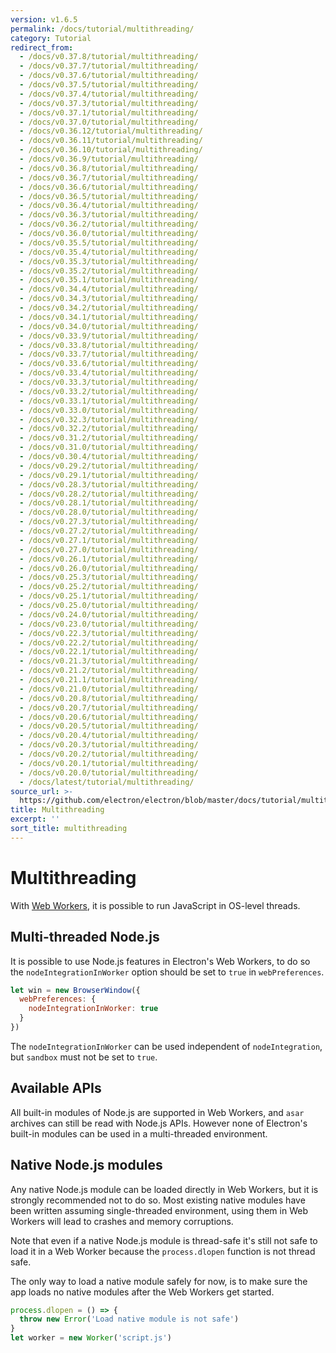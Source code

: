 ```yaml
---
version: v1.6.5
permalink: /docs/tutorial/multithreading/
category: Tutorial
redirect_from:
  - /docs/v0.37.8/tutorial/multithreading/
  - /docs/v0.37.7/tutorial/multithreading/
  - /docs/v0.37.6/tutorial/multithreading/
  - /docs/v0.37.5/tutorial/multithreading/
  - /docs/v0.37.4/tutorial/multithreading/
  - /docs/v0.37.3/tutorial/multithreading/
  - /docs/v0.37.1/tutorial/multithreading/
  - /docs/v0.37.0/tutorial/multithreading/
  - /docs/v0.36.12/tutorial/multithreading/
  - /docs/v0.36.11/tutorial/multithreading/
  - /docs/v0.36.10/tutorial/multithreading/
  - /docs/v0.36.9/tutorial/multithreading/
  - /docs/v0.36.8/tutorial/multithreading/
  - /docs/v0.36.7/tutorial/multithreading/
  - /docs/v0.36.6/tutorial/multithreading/
  - /docs/v0.36.5/tutorial/multithreading/
  - /docs/v0.36.4/tutorial/multithreading/
  - /docs/v0.36.3/tutorial/multithreading/
  - /docs/v0.36.2/tutorial/multithreading/
  - /docs/v0.36.0/tutorial/multithreading/
  - /docs/v0.35.5/tutorial/multithreading/
  - /docs/v0.35.4/tutorial/multithreading/
  - /docs/v0.35.3/tutorial/multithreading/
  - /docs/v0.35.2/tutorial/multithreading/
  - /docs/v0.35.1/tutorial/multithreading/
  - /docs/v0.34.4/tutorial/multithreading/
  - /docs/v0.34.3/tutorial/multithreading/
  - /docs/v0.34.2/tutorial/multithreading/
  - /docs/v0.34.1/tutorial/multithreading/
  - /docs/v0.34.0/tutorial/multithreading/
  - /docs/v0.33.9/tutorial/multithreading/
  - /docs/v0.33.8/tutorial/multithreading/
  - /docs/v0.33.7/tutorial/multithreading/
  - /docs/v0.33.6/tutorial/multithreading/
  - /docs/v0.33.4/tutorial/multithreading/
  - /docs/v0.33.3/tutorial/multithreading/
  - /docs/v0.33.2/tutorial/multithreading/
  - /docs/v0.33.1/tutorial/multithreading/
  - /docs/v0.33.0/tutorial/multithreading/
  - /docs/v0.32.3/tutorial/multithreading/
  - /docs/v0.32.2/tutorial/multithreading/
  - /docs/v0.31.2/tutorial/multithreading/
  - /docs/v0.31.0/tutorial/multithreading/
  - /docs/v0.30.4/tutorial/multithreading/
  - /docs/v0.29.2/tutorial/multithreading/
  - /docs/v0.29.1/tutorial/multithreading/
  - /docs/v0.28.3/tutorial/multithreading/
  - /docs/v0.28.2/tutorial/multithreading/
  - /docs/v0.28.1/tutorial/multithreading/
  - /docs/v0.28.0/tutorial/multithreading/
  - /docs/v0.27.3/tutorial/multithreading/
  - /docs/v0.27.2/tutorial/multithreading/
  - /docs/v0.27.1/tutorial/multithreading/
  - /docs/v0.27.0/tutorial/multithreading/
  - /docs/v0.26.1/tutorial/multithreading/
  - /docs/v0.26.0/tutorial/multithreading/
  - /docs/v0.25.3/tutorial/multithreading/
  - /docs/v0.25.2/tutorial/multithreading/
  - /docs/v0.25.1/tutorial/multithreading/
  - /docs/v0.25.0/tutorial/multithreading/
  - /docs/v0.24.0/tutorial/multithreading/
  - /docs/v0.23.0/tutorial/multithreading/
  - /docs/v0.22.3/tutorial/multithreading/
  - /docs/v0.22.2/tutorial/multithreading/
  - /docs/v0.22.1/tutorial/multithreading/
  - /docs/v0.21.3/tutorial/multithreading/
  - /docs/v0.21.2/tutorial/multithreading/
  - /docs/v0.21.1/tutorial/multithreading/
  - /docs/v0.21.0/tutorial/multithreading/
  - /docs/v0.20.8/tutorial/multithreading/
  - /docs/v0.20.7/tutorial/multithreading/
  - /docs/v0.20.6/tutorial/multithreading/
  - /docs/v0.20.5/tutorial/multithreading/
  - /docs/v0.20.4/tutorial/multithreading/
  - /docs/v0.20.3/tutorial/multithreading/
  - /docs/v0.20.2/tutorial/multithreading/
  - /docs/v0.20.1/tutorial/multithreading/
  - /docs/v0.20.0/tutorial/multithreading/
  - /docs/latest/tutorial/multithreading/
source_url: >-
  https://github.com/electron/electron/blob/master/docs/tutorial/multithreading.md
title: Multithreading
excerpt: ''
sort_title: multithreading
---
```




<!--


                                      ::::
                                    :o+//+o:
                                    +o    oo-
                                    :o+//oo/+o/
                                      -::-   -oo:
                                               /s/
                      -::::::::-                :s/  :::--
                  :+oo+////////+:        -:/+oo/ :s:-///++oo+:
                /o+:                -/+oo+/:-     +o-      -:+o:
               /s:              -:+o+/:           -o+         :s/
              -s/            -/oo/:                /s-         +s-
              -s/         -/oo/-                   -s/         /s-
               oo       :+o/-                       oo         oo
               -s/    :oo/                          /s-       /s-
                :s/ :oo:              -::-          /s-      /s:
                  -+o/               /ssss/         :s:    -+o-
                 :o+--               /ssss/         :s:   :o+-
                :s/  +o:              -::-          /s-   --
               -s/    :+o/-                         /s-
               oo       -+o+-                       oo
              -s/         -/oo/-                   -s/
             -+soo+:         -/oo/:                /s-      /oooo+-
             o+   :s:           -:+o+/:-          -o+      /s:  -oo
             oo:--/s:       ::      -:+oo+/:-     -/-      /s/--:o+
              :+++/-        :s:          -:/+ooo++//////++oo//+o+:
                             /s:                --::::::--
                              /s/              /s-
                               :oo:          :oo:
                                 /oo/-    -/oo/
                                   -/+oooo+/-





                   _______  _______  _______  _______  __
                  |       ||       ||       ||       ||  |
                  |  _____||_     _||   _   ||    _  ||  |
                  | |_____   |   |  |  | |  ||   |_| ||  |
                  |_____  |  |   |  |  |_|  ||    ___||__|
                   _____| |  |   |  |       ||   |     __
                  |_______|  |___|  |_______||___|    |__|


    This file is generated automatically, so it should not be edited.

    To make changes, head over to the electron/electron repository:

    https://github.com/electron/electron/blob/master/docs/tutorial/multithreading.md

    Thanks!

-->
# Multithreading

With [Web Workers](https://developer.mozilla.org/en/docs/Web/API/Web_Workers_API/Using_web_workers), it is possible to run JavaScript in OS-level threads.

## Multi-threaded Node.js

It is possible to use Node.js features in Electron's Web Workers, to do so the `nodeIntegrationInWorker` option should be set to `true` in `webPreferences`.

```javascript
let win = new BrowserWindow({
  webPreferences: {
    nodeIntegrationInWorker: true
  }
})
```

The `nodeIntegrationInWorker` can be used independent of `nodeIntegration`, but `sandbox` must not be set to `true`.

## Available APIs

All built-in modules of Node.js are supported in Web Workers, and `asar` archives can still be read with Node.js APIs. However none of Electron's built-in modules can be used in a multi-threaded environment.

## Native Node.js modules

Any native Node.js module can be loaded directly in Web Workers, but it is strongly recommended not to do so. Most existing native modules have been written assuming single-threaded environment, using them in Web Workers will lead to crashes and memory corruptions.

Note that even if a native Node.js module is thread-safe it's still not safe to load it in a Web Worker because the `process.dlopen` function is not thread safe.

The only way to load a native module safely for now, is to make sure the app loads no native modules after the Web Workers get started.

```javascript
process.dlopen = () => {
  throw new Error('Load native module is not safe')
}
let worker = new Worker('script.js')
```
